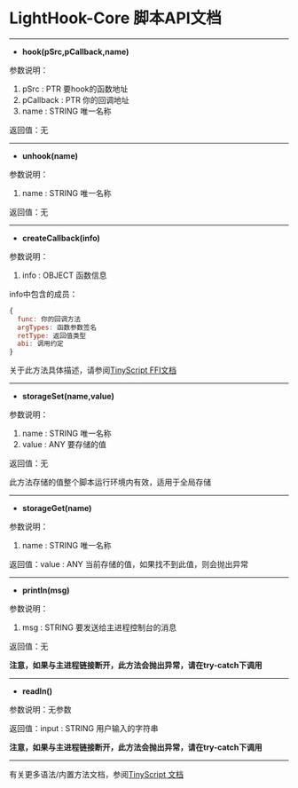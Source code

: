 # LightHook-Core 脚本API文档

---

- **hook(pSrc,pCallback,name)**

参数说明：

1. pSrc : PTR        要hook的函数地址
2. pCallback : PTR   你的回调地址
3. name : STRING     唯一名称

返回值：无

---

- **unhook(name)**

参数说明：

1. name : STRING    唯一名称

返回值：无

---

- **createCallback(info)**

参数说明：

1. info : OBJECT    函数信息

info中包含的成员：
```javascript
{
  func: 你的回调方法
  argTypes: 函数参数签名
  retType: 返回值类型
  abi: 调用约定
}
```

关于此方法具体描述，请参阅[TinyScript FFI文档](https://github.com/xy660/TinyScript/blob/main/doc/FFI.md)

---

- **storageSet(name,value)**

参数说明：

1. name : STRING    唯一名称
2. value : ANY      要存储的值

返回值：无

此方法存储的值整个脚本运行环境内有效，适用于全局存储

---

- **storageGet(name)**

参数说明：

1. name : STRING      唯一名称

返回值：value : ANY    当前存储的值，如果找不到此值，则会抛出异常

---

- **println(msg)**

参数说明：

1. msg : STRING      要发送给主进程控制台的消息

返回值：无

**注意，如果与主进程链接断开，此方法会抛出异常，请在try-catch下调用**

---

- **readln()**

参数说明：无参数

返回值：input : STRING      用户输入的字符串

**注意，如果与主进程链接断开，此方法会抛出异常，请在try-catch下调用**

---

有关更多语法/内置方法文档，参阅[TinyScript 文档](https://github.com/xy660/TinyScript/blob/main/doc)









